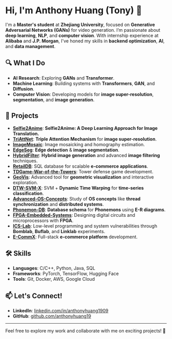 # Hi, I'm Anthony Huang (Tony) 👋

I'm a **Master's student** at **Zhejiang University**, focused on **Generative Adversarial Networks (GANs)** for video generation. I’m passionate about **deep learning**, **NLP**, and **computer vision**. With internship experience at **Alibaba** and **J.P. Morgan**, I've honed my skills in **backend optimization**, **AI**, and **data management**.

## 🔍 What I Do
- **AI Research**: Exploring **GANs** and **Transformer**.  
- **Machine Learning**: Building systems with **Transformers**, **GAN**, and **Diffusion**.  
- **Computer Vision**: Developing models for **image super-resolution**, **segmentation**, and **image generation**.

## 🚀 Projects
- **[Selfie2Anime](https://github.com/anthonyhuang19/Selfie2Anime)**: **Selfie2Anime: A Deep Learning Approach for Image Translation.**
- **[TriAttNet](https://github.com/anthonyhuang19/TriAttNet)**: **Triple Attention Mechanism** for **image super-resolution**.  
- **[ImageMosaic](https://github.com/anthonyhuang19/ImageMosaic)**: Image mosaicking and homography estimation.  
- **[EdgeSeg](https://github.com/anthonyhuang19/EdgeSeg-Edge-Detection-and-Image-Segmentation)**: **Edge detection** & **image segmentation**.
- **[HybridFilter](https://github.com/anthonyhuang19/HybridFilter)**: **Hybrid image generation** and advanced **image filtering** techniques.  
- **[RetailDB](https://github.com/anthonyhuang19/RetailDB)**: SQL database for scalable **e-commerce applications**.  
- **[TDGame-War-of-the-Towers](https://github.com/anthonyhuang19/TDGame-War-of-the-Towers)**: Tower defense game development.  
- **[GeoVis](https://github.com/anthonyhuang19/GeoVis-Advanced-Geometric-Visualization-and-Drawing-Tool)**: Advanced tool for **geometric visualization** and interactive exploration.  
- **[DTW-SVM-X](https://github.com/anthonyhuang19/DTW-SVM-X)**: SVM + **Dynamic Time Warping** for **time-series classification**.  
- **[Advanced-OS-Concepts](https://github.com/anthonyhuang19/Advanced-OS-Concepts)**: Study of **OS concepts** like **thread synchronization** and **distributed systems**.  
- **[Phonemon-DB](https://github.com/anthonyhuang19/Phonemon-DB)**: **Database schema** for **Phonemons** using **E-R diagrams**.  
- **[FPGA-Embedded-Systems](https://github.com/anthonyhuang19/FPGA-Embedded-Systems)**: Designing digital circuits and microprocessors with **FPGA**.  
- **[ICS-Lab](https://github.com/anthonyhuang19/ICS-Lab)**: Low-level programming and system vulnerabilities through **Bomblab**, **Buflab**, and **Linklab** experiments.  
- **[E-CommX](https://github.com/anthonyhuang19/E-CommX)**: Full-stack **e-commerce platform** development.  

## 🛠 Skills
- **Languages**: C/C++, Python, Java, SQL  
- **Frameworks**: PyTorch, TensorFlow, Hugging Face  
- **Tools**: Git, Docker, AWS, Google Cloud  

## 📫 Let's Connect!
- **LinkedIn**: [linkedin.com/in/anthonyhuang1909](https://linkedin.com/in/anthonyhuang1909)  
- **GitHub**: [github.com/anthonyhuang19](https://github.com/anthonyhuang19)

---

Feel free to explore my work and collaborate with me on exciting projects! 🚀
